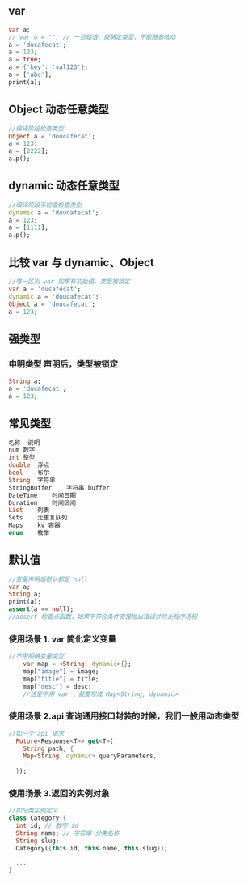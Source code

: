 
## var
```dart
var a;
// var a = ""; // 一旦赋值，就确定类型，不能随意改动
a = 'ducafecat';
a = 123;
a = true;
a = {'key': 'val123'};
a = ['abc'];
print(a);

```
## Object 动态任意类型

``` dart
//编译阶段检查类型
Object a = 'doucafecat';
a = 123;
a = [2222];
a.p();
```

## dynamic 动态任意类型
``` dart 
//编译阶段不检查检查类型
dynamic a = 'doucafecat';
a = 123;
a = [1111];
a.p();
```

## 比较 var 与 dynamic、Object
``` dart
//唯一区别 var 如果有初始值，类型被锁定
var a = 'ducafecat';
dynamic a = 'doucafecat';
Object a = 'doucafecat';
a = 123;

```

## 强类型
### 申明类型 声明后，类型被锁定
```dart 
String a;
a = 'ducafecat';
a = 123;
```
## 常见类型
```dart
名称	说明
num	数字
int	整型
double	浮点
bool	布尔
String	字符串
StringBuffer	字符串 buffer
DateTime	时间日期
Duration	时间区间
List	列表
Sets	无重复队列
Maps	kv 容器
enum	枚举

```
## 默认值
```dart
//变量声明后默认都是 null
var a;
String a;
print(a);
assert(a == null);
//assert 检查点函数，如果不符合条件直接抛出错误并终止程序进程
```
### 使用场景 1. var 简化定义变量
```dart
//不用明确变量类型
    var map = <String, dynamic>{};
    map["image"] = image;
    map["title"] = title;
    map["desc"] = desc;
    //这里不用 var ，就要写成 Map<String, dynamic>
```

### 使用场景 2.api 查询通用接口封装的时候，我们一般用动态类型
```dart
//如一个 api 请求
  Future<Response<T>> get<T>(
    String path, {
    Map<String, dynamic> queryParameters,
    ...
  });

```
### 使用场景 3.返回的实例对象
```dart
//如分类实例定义
class Category {
  int id; // 数字 id
  String name; // 字符串 分类名称
  String slug;
  Category({this.id, this.name, this.slug});

  ...
}

```